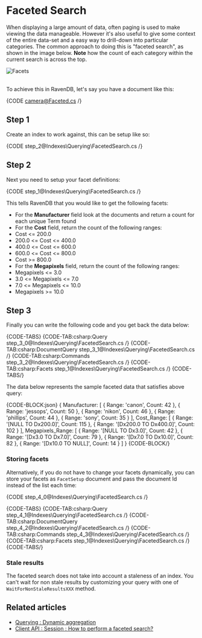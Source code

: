﻿# Faceted Search

When displaying a large amount of data, often paging is used to make viewing the data manageable. However it's also useful to give some context of the entire data-set and a easy way to drill-down into particular categories. The common approach to doing this is "faceted search", as shown in the image below. __Note__ how the count of each category within the current search is across the top.

![Facets](images\CNET_faceted_search_2.jpg)

<br />
To achieve this in RavenDB, let's say you have a document like this:

{CODE camera@Faceted.cs /}

## Step 1

Create an index to work against, this can be setup like so:

{CODE step_2@Indexes\Querying\FacetedSearch.cs /}

## Step 2

Next you need to setup your facet definitions:

{CODE step_1@Indexes\Querying\FacetedSearch.cs /}

This tells RavenDB that you would like to get the following facets:

* For the **Manufacturer** field look at the documents and return a count for each unique Term found
* For the **Cost** field, return the count of the following ranges:
 * Cost <= 200.0
 * 200.0 <= Cost <= 400.0
 * 400.0 <= Cost <= 600.0
 * 600.0 <= Cost <= 800.0
 * Cost >= 800.0
* For the **Megapixels** field, return the count of the following ranges:
 * Megapixels <= 3.0
 * 3.0 <= Megapixels <= 7.0
 * 7.0 <= Megapixels <= 10.0
 * Megapixels >= 10.0

## Step 3

Finally you can write the following code and you get back the data below:

{CODE-TABS}
{CODE-TAB:csharp:Query step_3_0@Indexes\Querying\FacetedSearch.cs /}
{CODE-TAB:csharp:DocumentQuery step_3_1@Indexes\Querying\FacetedSearch.cs /}
{CODE-TAB:csharp:Commands step_3_2@Indexes\Querying\FacetedSearch.cs /}
{CODE-TAB:csharp:Facets step_1@Indexes\Querying\FacetedSearch.cs /}
{CODE-TABS/}

The data below represents the sample faceted data that satisfies above query:

{CODE-BLOCK:json}
{
   Manufacturer: [
      {
         Range: 'canon',
         Count: 42
      },
      {
         Range: 'jessops',
         Count: 50
      },
      {
         Range: 'nikon',
         Count: 46
      },
      {
         Range: 'phillips',
         Count: 44
      },
      {
         Range: 'sony',
         Count: 35
      }
   ],
   Cost_Range: [
      {
         Range: '[NULL TO Dx200.0]',
         Count: 115
      },
      {
         Range: '[Dx200.0 TO Dx400.0]',
         Count: 102
      }
   ],
   Megapixels_Range: [
      {
         Range: '[NULL TO Dx3.0]',
         Count: 42
      },
      {
         Range: '[Dx3.0 TO Dx7.0]',
         Count: 79
      },
      {
         Range: '[Dx7.0 TO Dx10.0]',
         Count: 82
      },
      {
         Range: '[Dx10.0 TO NULL]',
         Count: 14
      }
   ]
}
{CODE-BLOCK/}

### Storing facets

Alternatively, if you do not have to change your facets dynamically, you can store your facets as `FacetSetup` document and pass the document Id instead of the list each time:

{CODE step_4_0@Indexes\Querying\FacetedSearch.cs /}

{CODE-TABS}
{CODE-TAB:csharp:Query step_4_1@Indexes\Querying\FacetedSearch.cs /}
{CODE-TAB:csharp:DocumentQuery step_4_2@Indexes\Querying\FacetedSearch.cs /}
{CODE-TAB:csharp:Commands step_4_3@Indexes\Querying\FacetedSearch.cs /}
{CODE-TAB:csharp:Facets step_1@Indexes\Querying\FacetedSearch.cs /}
{CODE-TABS/}

### Stale results

The faceted search does not take into account a staleness of an index. You can't wait for non stale results by customizing your query with one of `WaitForNonStaleResultsXXX` method.

## Related articles

- [Querying : Dynamic aggregation](../../indexes/querying/dynamic-aggregation)
- [Client API : Session : How to perform a faceted search?](../../client-api/session/querying/how-to-perform-a-faceted-search)
